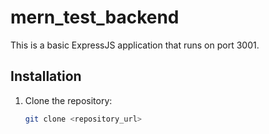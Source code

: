 # mern_test_backend

This is a basic ExpressJS application that runs on port 3001.

## Installation

1. Clone the repository:

   ```bash
   git clone <repository_url>
